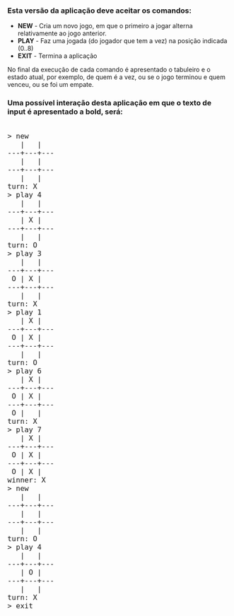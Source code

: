 ### Esta  versão da aplicação deve aceitar os comandos:
 - **NEW** - Cria um novo jogo, em que o primeiro a jogar alterna relativamente ao jogo anterior.
 - **PLAY** <pos> - Faz uma jogada (do jogador que tem a vez) na posição indicada (0..8)
 - **EXIT** - Termina a aplicação

No final da execução de cada comando é apresentado o tabuleiro e o estado atual, por exemplo, de quem é a vez, ou se o jogo terminou e quem venceu, ou se foi um empate.

### Uma possível interação desta aplicação em que o texto de input é apresentado a bold, será:
<pre><font size="4">
> new
   |   |
---+---+---
   |   |
---+---+---
   |   |
turn: X
> play 4
   |   |
---+---+---
   | X |
---+---+---
   |   |
turn: O
> play 3
   |   |
---+---+---
 O | X |
---+---+---
   |   |
turn: X
> play 1
   | X |
---+---+---
 O | X |
---+---+---
   |   |
turn: O
> play 6
   | X |
---+---+---
 O | X |
---+---+---
 O |   |
turn: X
> play 7
   | X |
---+---+---
 O | X |
---+---+---
 O | X |
winner: X
> new
   |   |
---+---+---
   |   |
---+---+---
   |   |
turn: O
> play 4
   |   |
---+---+---
   | O |
---+---+---
   |   |
turn: X
> exit
</font></pre>

